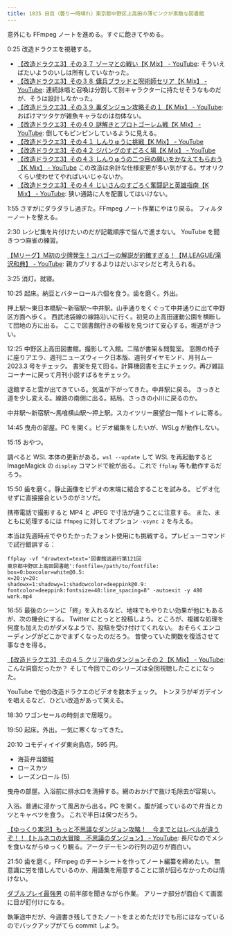 ```yaml
---
title: 1035 日目（曇り一時晴れ）東京都中野区上高田の薄ピンクが素敵な図書館
---
```


意外にも FFmpeg ノートを進める。すぐに飽きてやめる。

0:25 改造ドラクエを視聴する。

* [【改造ドラクエ3】その３７ ゾーマとの戦い【K Mix】 - YouTube](https://www.youtube.com/watch?v=aYfndLdkknQ):
  そういえばたいようのいしは所有していなかった。
* [【改造ドラクエ3】その３８ 傭兵ブラッドと呪術師セリア【K Mix】 - YouTube](https://www.youtube.com/watch?v=TNQ7hGy3ul8):
  連続詠唱と召喚は分割して別キャラクターに持たせそうなものだが、そうは設計しなかった。
* [【改造ドラクエ3】その３９ 裏ダンジョン攻略その１【K Mix】 - YouTube](https://www.youtube.com/watch?v=KFpXOcqpsk4):
  おばけマツタケが雑魚キャラなのは勿体ない。
* [【改造ドラクエ3】その４０ 謎解きとプロトゴーレム戦【K Mix】 - YouTube](https://www.youtube.com/watch?v=c8_NYUrHW_o):
  倒してもピンピンしているように見える。
* [【改造ドラクエ3】その４１ しんりゅうに挑戦【K Mix】 - YouTube](https://www.youtube.com/watch?v=CxuwoLU3wSc)
* [【改造ドラクエ3】その４２ ジパングのすごろく場【K Mix】 - YouTube](https://www.youtube.com/watch?v=PhdmcOmYWdw)
* [【改造ドラクエ3】その４３ しんりゅうの二つ目の願いをかなえてもらおう【K Mix】 - YouTube](https://www.youtube.com/watch?v=23qghLGppCI)
  この改造は余計な仕様変更が多い気がする。ザオリクくらい使わせてやればいいじゃないか。
* [【改造ドラクエ3】その４４ じいさんのすごろく奮闘記と英雄指南【K Mix】 - YouTube](https://www.youtube.com/watch?v=1oLpWFfHOWI):
  狭い通路に人を配置してはいけない。

1:55 さすがにダラダラし過ぎた。FFmpeg ノート作業にやはり戻る。
フィルターノートを整える。

2:30 レシピ集を片付けたいのだが記載順序で悩んで進まない。
YouTube を聞きつつ麻雀の練習。

[【Mリーグ】M初の少牌発生！コバゴーの解説が的確すぎる！【M.LEAGUE/滝沢和典】 - YouTube](https://www.youtube.com/watch?v=BL-CFfihR-c):
親カブリするよりはだいぶマシだと考えられる。

3:25 消灯。就寝。

10:25 起床。納豆とバターロール六個を食う。歯を磨く。外出。

押上駅～東日本橋駅～新宿駅～中井駅。山手通りをくぐって中井通りに出て中野区方面へ歩く。
西武池袋線の線路沿いに行く。初見の上高田運動公園を横断して団地の方に出る。
ここで図書館行きの看板を見つけて安心する。坂道がきつい。

12:25 中野区上高田図書館。撮影して入館。二階が書架＆閲覧室。
窓際の椅子に座りアエラ、週刊ニューズウィーク日本版、週刊ダイヤモンド、月刊ムー 2023.3 号をチェック。
書架を見て回る。計算機図書を主にチェック。再び雑誌コーナーに戻って月刊小説すばるをチェック。

退館すると雲が出てきている。気温が下がってきた。中井駅に戻る。
さっきと道を少し変える。線路の南側に出る。結局、さっきの小川に戻るのか。

中井駅～新宿駅～馬喰横山駅～押上駅。スカイツリー展望台一階トイレに寄る。

14:45 曳舟の部屋。PC を開く。ビデオ編集をしたいが、WSLg が動作しない。

15:15 おやつ。

調べると WSL 本体の更新がある。`wsl --update` して WSL を再起動すると
ImageMagick の `display` コマンドで絵が出る。これで `ffplay` 等も動作するだろう。

15:50 歯を磨く。静止画像をビデオの末端に結合することを試みる。
ビデオ化せずに直接接合というのがミソだ。

携帯電話で撮影すると MP4 と JPEG で寸法が違うことに注意する。
また、まともに処理するには `ffmpeg` に対してオプション `-vsync 2` を与える。

本当は先週時点でやりたかったフォント使用にも挑戦する。プレビューコマンドで試行錯誤する：

```console
ffplay -vf "drawtext=text='図書館逃避行第121回
東京都中野区上高田図書館':fontfile=/path/to/fontfile:
box=0:boxcolor=white@0.5:
x=20:y=20:
shadowx=1:shadowy=1:shadowcolor=deeppink@0.9:
fontcolor=deeppink:fontsize=48:line_spacing=8" -autoexit -y 480 work.mp4
```

16:55 最後のシーンに「終」を入れるなど、地味でもやりたい効果が他にもあるが、次の機会にする。
Twitter にとっとと投稿しよう。ところが、複雑な処理を何度も加えたのがダメなようで、投稿を受け付けてくれない。
おそらくエンコーディングがどこかでまずくなったのだろう。
昔使っていた関数を復活させて事なきを得る。

[【改造ドラクエ3】その４５ クリア後のダンジョンその２【K Mix】 - YouTube](https://www.youtube.com/watch?v=WbMNQ_dQZNo):
こんな洞窟だったか？ そして今回でこのシリーズは全回視聴したことになった。

YouTube で他の改造ドラクエのビデオを数本チェック。
トンヌラがギガデインを唱えるなど、ひどい改造があって笑える。

18:30 ワゴンセールの時刻まで居眠り。

19:50 起床。外出。一気に寒くなってきた。

20:10 コモディイイダ東向島店。595 円。

* 海苔弁当銀鮭
* ロースカツ
* レーズンロール (5)

曳舟の部屋。入浴前に排水口を清掃する。網のおかげで抜け毛除去が容易い。

入浴。普通に浸かって風呂から出る。PC を開く。腹が減っているので弁当とカツとキャベツを食う。
これで半日は保つだろう。

[【ゆっくり実況】もっと不思議なダンジョン攻略！　今までとはレベルが違うぞ！！【トルネコの大冒険　不思議のダンジョン】 - YouTube](https://www.youtube.com/watch?v=BCY8zqvNh58):
長尺なのでメシを食いながらゆっくり観る。アークデーモンの行列の辺りが面白い。

21:50 歯を磨く。FFmpeg のチートシートを作ってノート編纂を締めたい。
無意識に労を惜しんでいるのか、用語集を用意することに頭が回らなかったのは情けない。

[ダブルプレイ最強男](https://www.youtube.com/watch?v=Z20saLL3jSs) の前半部を聞きながら作業。
アリーナ部分が面白くて画面に目が釘付けになる。

執筆途中だが、今週書き残してきたノートをまとめただけでも形にはなっているのでバックアップがてら commit しよう。
